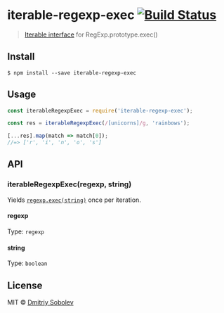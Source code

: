 # iterable-regexp-exec [![Build Status](https://travis-ci.org/dsblv/iterable-regexp-exec.svg?branch=master)](https://travis-ci.org/dsblv/iterable-regexp-exec)

> [Iterable interface] for RegExp.prototype.exec()

[Iterable interface]: https://developer.mozilla.org/en-US/docs/Web/JavaScript/Reference/Iteration_protocols#iterable

## Install

```
$ npm install --save iterable-regexp-exec
```


## Usage

```js
const iterableRegexpExec = require('iterable-regexp-exec');

const res = iterableRegexpExec(/[unicorns]/g, 'rainbows');

[...res].map(match => match[0]);
//=> ['r', 'i', 'n', 'o', 's']
```


## API

### iterableRegexpExec(regexp, string)

Yields [`regexp.exec(string)`] once per iteration.

[`regexp.exec(string)`]: https://developer.mozilla.org/ru/docs/Web/JavaScript/Reference/Global_Objects/RegExp/exec

#### regexp

Type: `regexp`


#### string

Type: `boolean`


## License

MIT © [Dmitriy Sobolev](http://github.com/dsblv)
